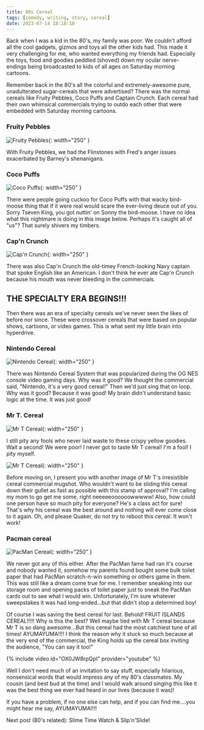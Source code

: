 ```yaml
---
title: 80s Cereal
tags: [comedy, writing, story, cereal]
date: 2023-07-14 18:18:18
---
```


Back when I was a kid in the 80's, my family was poor. We couldn't afford all the cool gadgets, gizmos and toys all the other kids had.  This made it very challenging for me, who wanted everything my friends had. Especially the toys, food and goodies peddled (shoved) down my ocular nerve-endings being broadcasted to kids of all ages on Saturday morning cartoons.

Remember back in the 80's all the colorful and extremely-awesome pure, unadulterated sugar-cereals that were advertised?  There was the normal cereals like Fruity Pebbles, Coco Puffs and Captain Crunch. Each cereal had their own whimsical commercials trying to outdo each other that were embedded with Saturday morning cartoons.

### Fruity Pebbles

![Fruity Pebbles](/images/sat-morn-commercials/fruity-pebbles.jpg){: width="250" }

With Fruity Pebbles, we had the Flinstones with Fred's anger issues exacerbated by Barney's shenanigans.

### Coco Puffs

![Coco Puffs](/images/sat-morn-commercials/coco-puffs.jpg){: width="250" }

There were people going cuckoo for Coco Puffs with that wacky bird-moose thing that if it were real would scare the ever-living deuce out of you. Sorry Tseven King, you got nuttin' on Sonny the bird-moose. I have no idea what this nightmare is doing in this image below. Perhaps it's caught all of "us"? That surely shivers my timbers.

### Cap'n Crunch

![Cap'n Crunch](/images/sat-morn-commercials/capn-crunch.jpg){: width="250" }

There was also Cap'n Crunch the old-timey French-looking Navy captain that spoke English like an American. I don't think he ever ate Cap'n Crunch because his mouth was never bleeding in the commercials.

## THE SPECIALTY ERA BEGINS!!!

Then there was an era of specialty cereals we've never seen the likes of before nor since. These were crossover cereals that were based on popular shows, cartoons, or video games. This is what sent my little brain into hyperdrive.

### Nintendo Cereal

![Nintendo Cereal](/images/sat-morn-commercials/nintendo-cerial.jpg){: width="250" }

There was Nintendo Cereal System that was popularized during the OG NES console video gaming days. Why was it good? We thought the commercial said, "Nintendo, it's a very good cereal!" Then we'd just sing that on loop. Why was it good? Because it was good! My brain didn't understand basic logic at the time. It was just good!


### Mr T. Cereal

![Mr T Cereal](/images/sat-morn-commercials/mr-t-cerial01.jpg){: width="250" }

I still pity any fools who never laid waste to these crispy yellow goodies. Wait a second! We were poor! I never got to taste Mr T cereal! I'm a fool! I pity myself.

![Mr T Cereal](/images/sat-morn-commercials/mr-t-cereal02.jpg){: width="250" }

Before moving on, I present you with another image of Mr T's irresistible cereal commercial mugshot. Who wouldn't want to be sliding this cereal down their gullet as fast as possible with this stamp of approval? I'm calling my mom to go get me some, right neeeeeoooooowwwww! Also, how could one person have so much pity for everyone? He's a class act for sure! That's why his cereal was the best around and nothing will ever come close to it again. Oh, and please Quaker, do not try to reboot this cereal. It won't work!



### Pacman cereal

![PacMan Cereal](/images/sat-morn-commercials/pacman-cereal.jpg){: width="250" }

We never got any of this either. After the PacMan fame had ran it's course and nobody wanted it, somehow my parents found bought some bulk toilet paper that had PacMan scratch-n-win something or others game in them. This was still like a dream come true for me. I remember sneaking into our storage room and opening packs of toilet paper just to sneak the PacMan cards out to see what I would win. Unfortunately, I'm sure whatever sweepstakes it was had long-ended...but that didn't stop a determined boy!


Of course I was saving the best cereal for last. Behold! FRUIT ISLANDS CEREAL!!!!!
Why is this the best? Well maybe tied with Mr T cereal because Mr T is so dang awesome...But this cereal had the most catchiest tune of all times! AYUMAYUMA!!!! I think the reason why it stuck so much because at the very end of the commercial, the King holds up the cereal box inviting the audience, "You can say it too!"

{% include video id="OX0JW8rpQpI" provider="youtube" %}

Well I don't need much of an invitation to say stuff, especially hilarious, nonsensical words that would impress any of my 80's classmates. My cousin (and best bud at the time) and I would walk around singing this like it was the best thing we ever had heard in our lives (because it was)!

If you have a problem, if no one else can help, and if you can find me....you might hear me say, AYUMAYUMA!!!!

Next post (80's related):
Slime Time Watch & Slip'n'Slide!
